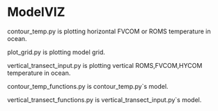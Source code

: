 # ModelVIZ
contour_temp.py is plotting horizontal FVCOM or ROMS temperature in ocean.

plot_grid.py is plotting model grid.

vertical_transect_input.py is plotting vertical ROMS,FVCOM,HYCOM temperature in ocean.

contour_temp_functions.py is contour_temp.py`s model.

vertical_transect_functions.py is vertical_transect_input.py`s model.

